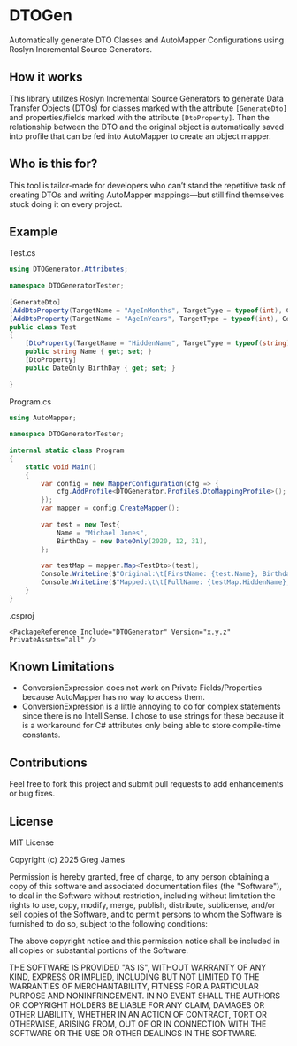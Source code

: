 # DTOGen
Automatically generate DTO Classes and AutoMapper Configurations using Roslyn Incremental Source Generators.

## How it works
This library utilizes Roslyn Incremental Source Generators to generate Data Transfer Objects (DTOs) for classes marked with the attribute `[GenerateDto]` and properties/fields marked with the attribute `[DtoProperty]`. Then the relationship between the DTO and the original object is automatically saved into profile that can be fed into AutoMapper to create an object mapper.

## Who is this for?
This tool is tailor-made for developers who can’t stand the repetitive task of creating DTOs and writing AutoMapper mappings—but still find themselves stuck doing it on every project.

## Example
Test.cs
```csharp
using DTOGenerator.Attributes;  
  
namespace DTOGeneratorTester;  
  
[GenerateDto]  
[AddDtoProperty(TargetName = "AgeInMonths", TargetType = typeof(int), ConversionExpression = "src => ((DateTime.Today.Year * 12 + DateTime.Today.Month) - (src.BirthDay.Year * 12 + src.BirthDay.Month))")]  
[AddDtoProperty(TargetName = "AgeInYears", TargetType = typeof(int), ConversionExpression = "src => ((DateTime.Today.Year) - (src.BirthDay.Year))")]  
public class Test  
{  
    [DtoProperty(TargetName = "HiddenName", TargetType = typeof(string), ConversionExpression = "src => string.Join(' ', src.Name.Split(' ', StringSplitOptions.None).Select(w => w.Length > 0 ? w[0] + new string('*', w.Length - 1) : \"\"))")]  
    public string Name { get; set; }  
    [DtoProperty]  
    public DateOnly BirthDay { get; set; }  
      
}
```

Program.cs
```csharp
using AutoMapper;  
  
namespace DTOGeneratorTester;  
  
internal static class Program  
{  
    static void Main()  
    {  
        var config = new MapperConfiguration(cfg => {  
	        cfg.AddProfile<DTOGenerator.Profiles.DtoMappingProfile>(); // DTO will be generated in the DTOGen.Profiles Namespace  
		});  
        var mapper = config.CreateMapper();  
  
        var test = new Test{  
            Name = "Michael Jones",  
            BirthDay = new DateOnly(2020, 12, 31),  
		};  
  
        var testMap = mapper.Map<TestDto>(test);  
        Console.WriteLine($"Original:\t[FirstName: {test.Name}, Birthday: {test.BirthDay.ToString("d")}]");  
        Console.WriteLine($"Mapped:\t\t[FullName: {testMap.HiddenName}, AgeInMonths: {testMap.AgeInMonths}, AgeInYears: {testMap.AgeInYears}]");  
    }  
}
```

.csproj
```
<PackageReference Include="DTOGenerator" Version="x.y.z" PrivateAssets="all" />
```

## Known Limitations
- ConversionExpression does not work on Private Fields/Properties because AutoMapper has no way to access them.
- ConversionExpression is a little annoying to do for complex statements since there is no IntelliSense. I chose to use strings for these because it is a workaround for C# attributes only being able to store compile-time constants.

## Contributions
Feel free to fork this project and submit pull requests to add enhancements or bug fixes.

## License
MIT License

Copyright (c) 2025 Greg James

Permission is hereby granted, free of charge, to any person obtaining a copy
of this software and associated documentation files (the "Software"), to deal
in the Software without restriction, including without limitation the rights
to use, copy, modify, merge, publish, distribute, sublicense, and/or sell
copies of the Software, and to permit persons to whom the Software is
furnished to do so, subject to the following conditions:

The above copyright notice and this permission notice shall be included in all
copies or substantial portions of the Software.

THE SOFTWARE IS PROVIDED "AS IS", WITHOUT WARRANTY OF ANY KIND, EXPRESS OR
IMPLIED, INCLUDING BUT NOT LIMITED TO THE WARRANTIES OF MERCHANTABILITY,
FITNESS FOR A PARTICULAR PURPOSE AND NONINFRINGEMENT. IN NO EVENT SHALL THE
AUTHORS OR COPYRIGHT HOLDERS BE LIABLE FOR ANY CLAIM, DAMAGES OR OTHER
LIABILITY, WHETHER IN AN ACTION OF CONTRACT, TORT OR OTHERWISE, ARISING FROM,
OUT OF OR IN CONNECTION WITH THE SOFTWARE OR THE USE OR OTHER DEALINGS IN THE
SOFTWARE.